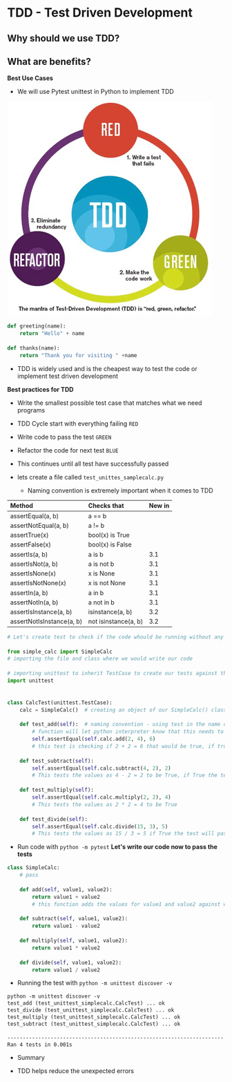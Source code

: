 # TDD - Test Driven Development
## Why should we use TDD?
## What are benefits?
**Best Use Cases**
- We will use Pytest unittest in Python to implement TDD

![img.png](img.png)

```python
def greeting(name):
    return "Hello" + name

def thanks(name):
    return "Thank you for visiting " +name
```

- TDD is widely used and is the cheapest way to test the code or implement test driven development

**Best practices for TDD**
- Write the smallest possible test case that matches what we need programs
- TDD Cycle start with everything failing `RED`
- Write code to pass the test `GREEN`
- Refactor the code for next test `BLUE`
- This continues until all test have successfully passed

- lets create a file called
`test_unittes_samplecalc.py`
  - Naming convention is extremely important when it comes to TDD
    


|Method |   Checks that|   New in |
|:---|:---|:---|
|assertEqual(a, b)        | a == b              ||
|assertNotEqual(a, b)     |    a != b              ||  
|assertTrue(x)            |    bool(x) is True     ||  
|assertFalse(x)           |    bool(x) is False    ||  
|assertIs(a, b)           |    a is b             |3.1|
|assertIsNot(a, b)        |    a is not b          |3.1|
|assertIsNone(x)          |    x is None           |3.1|
|assertIsNotNone(x)       |    x is not None       |3.1|
|assertIn(a, b)           |    a in b              |3.1|
|assertNotIn(a, b)        |    a not in b         |3.1|
|assertIsInstance(a, b)   |    isinstance(a, b)    |3.2|
|assertNotIsInstance(a, b)|    not isinstance(a, b)|3.2| 



```python
# Let's create test to check if the code whould be running without any errors

from simple_calc import SimpleCalc
# importing the file and class where we would write our code

# importing unittest to inherit TestCase to create our tests against the code
import unittest


class CalcTest(unittest.TestCase):
    calc = SimpleCalc()  # creating an object of our SimpleCalc() class

    def test_add(self):  # naming convention - using test in the name of our
        # function will let python interpreter know that this needs to be tested
        self.assertEqual(self.calc.add(2, 4), 6)
        # this test is checking if 2 + 2 = 6 that would be true, if true test will pass

    def test_subtract(self):
        self.assertEqual(self.calc.subtract(4, 2), 2)
        # This tests the values as 4 - 2 = 2 to be True, if True the test passes

    def test_multiply(self):
        self.assertEqual(self.calc.multiply(2, 2), 4)
        # This tests the values as 2 * 2 = 4 to be True

    def test_divide(self):
        self.assertEqual(self.calc.divide(15, 3), 5)
        # This tests the values as 15 / 3 = 5 if True the test will pass

```

- Run code with `python -m pytest`
**Let's write our code now to pass the tests**
  

```python
class SimpleCalc:
    # pass

    def add(self, value1, value2):
        return value1 + value2
        # this function adds the values for value1 and value2 against we test we have in other class

    def subtract(self, value1, value2):
        return value1 - value2

    def multiply(self, value1, value2):
        return value1 * value2

    def divide(self, value1, value2):
        return value1 / value2
```


- Running the test with `python -m unittest discover -v`
```
python -m unittest discover -v
test_add (test_unittest_simplecalc.CalcTest) ... ok
test_divide (test_unittest_simplecalc.CalcTest) ... ok
test_multiply (test_unittest_simplecalc.CalcTest) ... ok
test_subtract (test_unittest_simplecalc.CalcTest) ... ok

----------------------------------------------------------------------
Ran 4 tests in 0.001s

```

- Summary

- TDD helps reduce the unexpected errors

